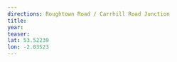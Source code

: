 ```yaml
---
directions: Roughtown Road / Carrhill Road Junction
title:
year:
teaser:
lat: 53.52239
lon: -2.03523
---
```

